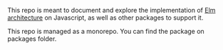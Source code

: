 This repo is meant to document and explore the implementation of 
[Elm architecture](https://github.com/evancz/elm-architecture-tutorial) on Javascript, 
as well as other packages to support it.

This repo is managed as a monorepo. You can find the package on packages folder.